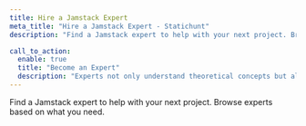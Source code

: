 ```yaml
---
title: Hire a Jamstack Expert
meta_title: "Hire a Jamstack Expert - Statichunt"
description: "Find a Jamstack expert to help with your next project. Browse experts based on what you need."

call_to_action:
  enable: true
  title: "Become an Expert"
  description: "Experts not only understand theoretical concepts but also have extensive practical experience. They apply their knowledge in real-world scenarios."
---
```


Find a Jamstack expert to help with your next project. Browse experts based on what you need.
